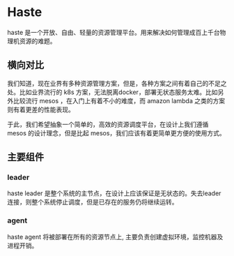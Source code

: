# Haste

haste 是一个开放、自由、轻量的资源管理平台。用来解决如何管理成百上千台物理机资源的难题。


## 横向对比

我们知道，现在业界有多种资源管理方案，但是，各种方案之间有着自己的不足之处。比如业界流行的 k8s 方案，无法脱离docker，部署无状态服务太难。比如另外比较流行 mesos ，在入门上有着不小的难度，而 amazon lambda 之类的方案则有着更差的性能表现。

于此，我们希望抽象一个简单的，高效的资源调度平台，在设计上我们遵循 mesos 的设计理念，但是比起 mesos，我们应该有着更简单更方便的使用方式。

## 主要组件

### leader

haste leader 是整个系统的主节点，在设计上应该保证是无状态的。失去leader连接，则整个系统停止调度，但是已存在的服务仍将继续运转。

### agent

haste agent 将被部署在所有的资源节点上, 主要负责创建虚拟环境，监控机器及进程开销。
